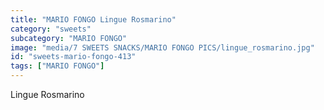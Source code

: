 ```yaml
---
title: "MARIO FONGO Lingue Rosmarino"
category: "sweets"
subcategory: "MARIO FONGO"
image: "media/7 SWEETS SNACKS/MARIO FONGO PICS/lingue_rosmarino.jpg"
id: "sweets-mario-fongo-413"
tags: ["MARIO FONGO"]
---
```


Lingue Rosmarino
